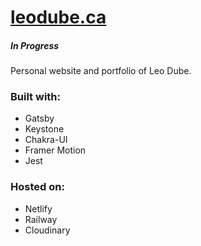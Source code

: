 # [leodube.ca](https://leodube.ca)
##### In Progress
Personal website and portfolio of Leo Dube.

### Built with:
- Gatsby
- Keystone
- Chakra-UI
- Framer Motion
- Jest

### Hosted on:
- Netlify
- Railway
- Cloudinary